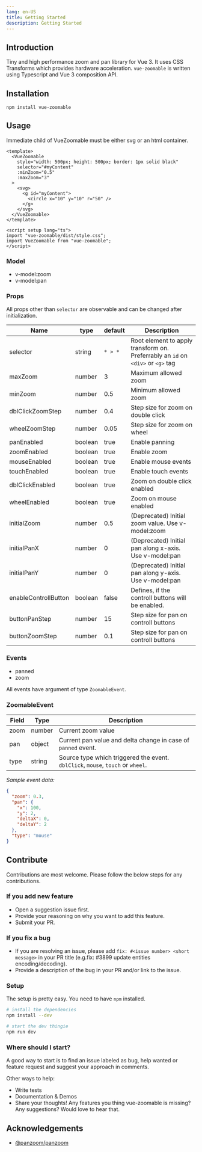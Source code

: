 ```yaml
---
lang: en-US
title: Getting Started
description: Getting Started
---
```


## Introduction
Tiny and high performance zoom and pan library for Vue 3. It uses CSS Transforms which provides hardware acceleration.
`vue-zoomable` is written using Typescript and Vue 3 composition API.

## Installation

`npm install vue-zoomable`

## Usage

Immediate child of VueZoomable must be either svg or an html container.

```vue
<template>
  <VueZoomable
    style="width: 500px; height: 500px; border: 1px solid black"
    selector="#myContent"
    :minZoom="0.5"
    :maxZoom="3"
  >
    <svg>
      <g id="myContent">
        <circle x="10" y="10" r="50" />
      </g>
    </svg>
  </VueZoomable>
</template>

<script setup lang="ts">
import "vue-zoomable/dist/style.css";
import VueZoomable from "vue-zoomable";
</script>
```

### Model

- v-model:zoom
- v-model:pan

### Props

All props other than `selector` are observable and can be changed after initialization.

| Name                 | type    | default | Description                                                                     |
| -------------------- | ------- | ------- | ------------------------------------------------------------------------------- |
| selector             | string  | `* > *` | Root element to apply transform on. Preferrably an `id` on `<div>` or `<g>` tag |
| maxZoom              | number  | 3       | Maximum allowed zoom                                                            |
| minZoom              | number  | 0.5     | Minimum allowed zoom                                                            |
| dblClickZoomStep     | number  | 0.4     | Step size for zoom on double click                                              |
| wheelZoomStep        | number  | 0.05    | Step size for zoom on wheel                                                     |
| panEnabled           | boolean | true    | Enable panning                                                                  |
| zoomEnabled          | boolean | true    | Enable zoom                                                                     |
| mouseEnabled         | boolean | true    | Enable mouse events                                                             |
| touchEnabled         | boolean | true    | Enable touch events                                                             |
| dblClickEnabled      | boolean | true    | Zoom on double click enabled                                                    |
| wheelEnabled         | boolean | true    | Zoom on mouse enabled                                                           |
| initialZoom          | number  | 0.5     | (Deprecated) Initial zoom value. Use v-model:zoom                               |
| initialPanX          | number  | 0       | (Deprecated) Initial pan along x-axis. Use v-model:pan                          |
| initialPanY          | number  | 0       | (Deprecated) Initial pan along y-axis. Use v-model:pan                          |
| enableControllButton | boolean | false   | Defines, if the controll buttons will be enabled.                               |
| buttonPanStep        | number  | 15      | Step size for pan on controll buttons                                           |
| buttonZoomStep       | number  | 0.1     | Step size for pan on controll buttons                                           |

### Events

- panned
- zoom

All events have argument of type `ZoomableEvent`.

### ZoomableEvent

| Field | Type   | Description                                                                     |
| ----- | ------ | ------------------------------------------------------------------------------- |
| zoom  | number | Current zoom value                                                              |
| pan   | object | Current pan value and delta change in case of `panned` event.                   |
| type  | string | Source type which triggered the event. `dblClick`, `mouse`, `touch` or `wheel`. |

_Sample event data:_

```json
{
  "zoom": 0.3,
  "pan": {
    "x": 100,
    "y": 2,
    "deltaX": 0,
    "deltaY": 2
  },
  "type": "mouse"
}
```

## Contribute

Contributions are most welcome. Please follow the below steps for any contributions.

### If you add new feature

- Open a suggestion issue first.
- Provide your reasoning on why you want to add this feature.
- Submit your PR.

### If you fix a bug

- If you are resolving an issue, please add `fix: #<issue number> <short message>` in your PR title (e.g.fix: #3899 update entities encoding/decoding).
- Provide a description of the bug in your PR and/or link to the issue.

### Setup

The setup is pretty easy. You need to have `npm` installed.

```sh
# install the dependencies
npm install --dev

# start the dev thingie
npm run dev
```

### Where should I start?

A good way to start is to find an issue labeled as bug, help wanted or feature request and suggest your approach in comments.

Other ways to help:

- Write tests
- Documentation & Demos
- Share your thoughts! Any features you thing vue-zoomable is missing? Any suggestions? Would love to hear that.

## Acknowledgements

- [@panzoom/panzoom](https://github.com/timmywil/panzoom)
